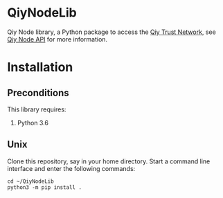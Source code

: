 # QiyNodeLib

Qiy Node library, a Python package to access the [Qiy Trust Network](https://github.com/qiyfoundation/Qiy-Scheme/blob/topic/Qiy-Scheme-v1.1/High-Level%20Architectural%20Overview.md), see [Qiy Node API](https://qiy.api.digital-me.nl) for more information.

# Installation

## Preconditions

This library requires:
1. Python 3.6

## Unix

Clone this repository, say in your home directory.
Start a command line interface and enter the following commands:

```
cd ~/QiyNodeLib
python3 -m pip install .
```
  

